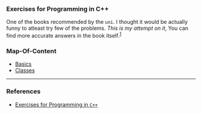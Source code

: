 ### Exercises for Programming in C++

One of the books recommended by the `uni`.
I thought it would be actually funny to atleast try few of the problems. *This is my attempt on it*, You can find more accurate answers in the book itself.<sup>[1]</sup> 

### Map-Of-Content
- [Basics](basics.cpp)
- [Classes](classes.cpp)

---

### References
- [Exercises for Programming in `C++`](https://www.ece.uvic.ca/~frodo/cppbook/downloads/exercises_for_programming_in_cpp-2021-04-01.pdf)


[1]:https://www.ece.uvic.ca/~frodo/cppbook/downloads/exercises_for_programming_in_cpp-2021-04-01.pdf
